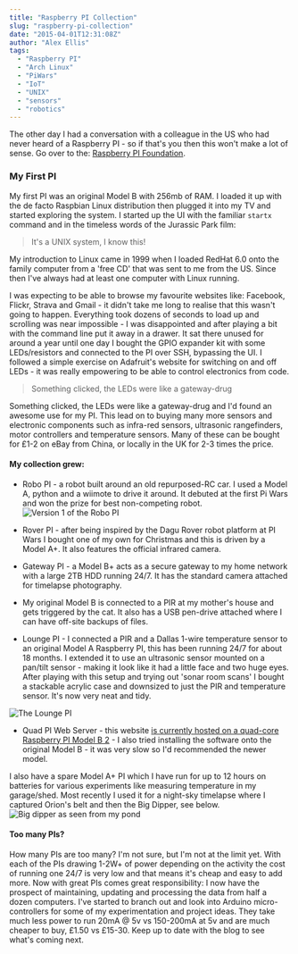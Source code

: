 ```yaml
---
title: "Raspberry PI Collection"
slug: "raspberry-pi-collection"
date: "2015-04-01T12:31:08Z"
author: "Alex Ellis"
tags:
  - "Raspberry PI"
  - "Arch Linux"
  - "PiWars"
  - "IoT"
  - "UNIX"
  - "sensors"
  - "robotics"
---
```


The other day I had a conversation with a colleague in the US who had never heard of a Raspberry PI - so if that's you then this won't make a lot of sense. Go over to the: [Raspberry PI Foundation](http://raspberrypi.org/).

### My First PI
My first PI was an original Model B with 256mb of RAM. I loaded it up with the de facto Raspbian Linux distribution then plugged it into my TV and started exploring the system. I started up the UI with the familiar `startx` command and in the timeless words of the Jurassic Park film:
> It's a UNIX system, I know this!

My introduction to Linux came in 1999 when I loaded RedHat 6.0 onto the family computer from a 'free CD' that was sent to me from the US. Since then I've always had at least one computer with Linux running. 

I was expecting to be able to browse my favourite websites like: Facebook, Flickr, Strava and Gmail - it didn't take me long to realise that this wasn't going to happen. Everything took dozens of seconds to load up and scrolling was near impossible - I was disappointed and after playing a bit with the command line put it away in a drawer. 
It sat there unused for around a year until one day I bought the GPIO expander kit with some LEDs/resistors and connected to the PI over SSH, bypassing the UI. I followed a simple exercise on Adafruit's website for switching on and off LEDs - it was really empowering to be able to control electronics from code. 
>Something clicked, the LEDs were like a gateway-drug 

Something clicked, the LEDs were like a gateway-drug and I'd found an awesome use for my PI. This lead on to buying many more sensors and electronic components such as infra-red sensors, ultrasonic rangefinders, motor controllers and temperature sensors. Many of these can be bought for £1-2 on eBay from China, or locally in the UK for 2-3 times the price. 
#### My collection grew:

* Robo PI - a robot built around an old repurposed-RC car. I used a Model A, python and a wiimote to drive it around. It debuted at the first Pi Wars and won the prize for best non-competing robot.
![Version 1 of the Robo PI](/content/images/2015/03/10670272_10154918246430593_1459713529662451915_n.jpg)

* Rover PI - after being inspired by the Dagu Rover robot platform at PI Wars I bought one of my own for Christmas and this is driven by a Model A+. It also features the official infrared camera. 

* Gateway PI - a Model B+ acts as a secure gateway to my home network with a large 2TB HDD running 24/7. It has the standard camera attached for timelapse photography. 

* My original Model B is connected to a PIR at my mother's house and gets triggered by the cat. It also has a USB pen-drive attached where I can have off-site backups of files.

* Lounge PI - I connected a PIR and a Dallas 1-wire temperature sensor to an original Model A Raspberry PI, this has been running 24/7 for about 18 months. I extended it to use an ultrasonic sensor mounted on a pan/tilt sensor - making it look like it had a little face and two huge eyes. After playing with this setup and trying out 'sonar room scans' I bought a stackable acrylic case and downsized to just the PIR and temperature sensor. It's now very neat and tidy.

![The Lounge PI](/content/images/2015/03/10420363_10155278612165593_736573479382156174_n.jpg)

* Quad PI Web Server - this website  [is currently hosted on a quad-core Raspberry PI Model B 2](http://quad.ae24.space/welcome-to-ghost/) - I also tried installing the software onto the original Model B - it was very slow so I'd recommended the newer model. 


I also have a spare Model A+ PI which I have run for up to 12 hours on batteries for various experiments like measuring temperature in my garage/shed. Most recently I used it for a night-sky timelapse where I captured Orion's belt and then the Big Dipper, see below.
![Big dipper as seen from my pond](/content/images/2015/03/2015_3_22_23_1427067151674-copy.jpg)

#### Too many PIs?
How many PIs are too many? I'm not sure, but I'm not at the limit yet. With each of the PIs drawing 1-2W+ of power depending on the activity the cost of running one 24/7 is very low and that means it's cheap and easy to add more. 
Now with great PIs comes great responsibility: I now have the prospect of maintaining, updating and processing the data from half a dozen computers. I've started to branch out and look into Arduino micro-controllers for some of my experimentation and project ideas. They take much less power to run 20mA @ 5v vs 150-200mA at 5v and are much cheaper to buy, £1.50 vs £15-30. Keep up to date with the blog to see what's coming next.